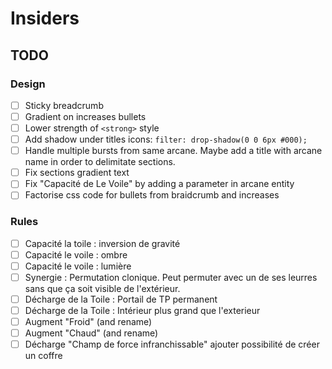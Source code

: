 # Insiders

## TODO

### Design
- [ ] Sticky breadcrumb
- [ ] Gradient on increases bullets
- [ ] Lower strength of `<strong>` style
- [ ] Add shadow under titles icons: `filter: drop-shadow(0 0 6px #000);`
- [ ] Handle multiple bursts from same arcane. Maybe add a title with arcane name in order to delimitate sections.
- [ ] Fix sections gradient text
- [ ] Fix "Capacité de Le Voile" by adding a parameter in arcane entity
- [ ] Factorise css code for bullets from braidcrumb and increases

### Rules
- [ ] Capacité la toile : inversion de gravité
- [ ] Capacité le voile : ombre
- [ ] Capacité le voile : lumière
- [ ] Synergie : Permutation clonique. Peut permuter avec un de ses leurres sans que ça soit visible de l'extérieur.
- [ ] Décharge de la Toile : Portail de TP permanent
- [ ] Décharge de la Toile : Intérieur plus grand que l'exterieur
- [ ] Augment "Froid" (and rename)
- [ ] Augment "Chaud" (and rename)
- [ ] Décharge "Champ de force infranchissable" ajouter possibilité de créer un coffre
